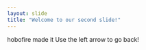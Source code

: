 ```yaml
---
layout: slide
title: "Welcome to our second slide!"
---
```

hobofire made it
Use the left arrow to go back!
